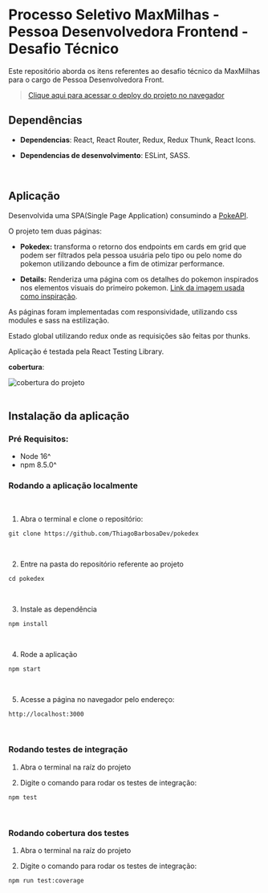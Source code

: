 # Processo Seletivo MaxMilhas - Pessoa Desenvolvedora Frontend - Desafio Técnico
Este repositório aborda os itens referentes ao desafio técnico da MaxMilhas para o cargo de Pessoa Desenvolvedora Front.

>[Clique aqui para acessar o deploy do projeto no navegador](pokedex-mocha-tau.vercel.app/)


## Dependências
* **Dependencias**: React, React Router, Redux, Redux Thunk, React Icons.

* **Dependencias de desenvolvimento**: ESLint, SASS.  
</br>

## Aplicação
Desenvolvida uma SPA(Single Page Application) consumindo a [PokeAPI](https://pokeapi.co/). 

O projeto tem duas páginas:
* **Pokedex:** transforma o retorno dos endpoints em cards em grid que podem ser filtrados pela pessoa usuária pelo tipo ou pelo nome do pokemon utilizando debounce a fim de otimizar performance.

* **Details:** Renderiza uma página com os detalhes do pokemon inspirados nos elementos visuais do primeiro pokemon. [Link da imagem usada como inspiração](https://i.imgur.com/ECSMRMX.png). 

As páginas foram implementadas com responsividade, utilizando css modules e sass na estilização.

Estado global utilizando redux onde as requisições são feitas por thunks.

Aplicação é testada pela React Testing Library.

**cobertura**:

<img src="https://i.imgur.com/Kvxo7xA.png" alt="cobertura do projeto"/>
</br>
</br>

## Instalação da aplicação

### Pré Requisitos:
* Node 16^
* npm 8.5.0^

### Rodando a aplicação localmente
<br>

1. Abra o terminal e clone o repositório:

```
git clone https://github.com/ThiagoBarbosaDev/pokedex
```

<br>

2. Entre na pasta do repositório referente ao projeto

```
cd pokedex
```

<br>

3. Instale as dependência

```
npm install
```

<br>

4. Rode a aplicação

```
npm start
```

<br>

5. Acesse a página no navegador pelo endereço:

```
http://localhost:3000
```

<br>

### Rodando testes de integração

1. Abra o terminal na raíz do projeto
   
2. Digite o comando para rodar os testes de integração:

```
npm test
```

<br>

### Rodando cobertura dos testes

1. Abra o terminal na raíz do projeto
   
2. Digite o comando para rodar os testes de integração:
```
npm run test:coverage
```

